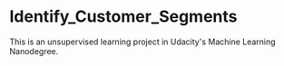 # Identify_Customer_Segments
This is an unsupervised learning project in Udacity's Machine Learning Nanodegree.
